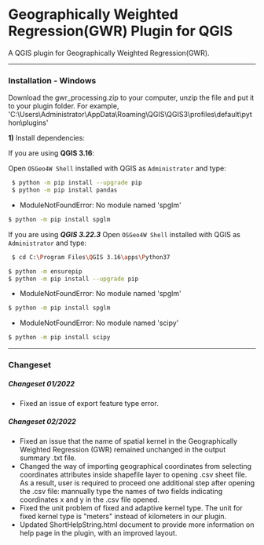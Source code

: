 # Geographically Weighted Regression(GWR) Plugin for QGIS
A QGIS plugin for Geographically Weighted Regression(GWR).

___
### Installation - Windows

Download the gwr_processing.zip to your computer, unzip the file and put it to your plugin folder. For example, 'C:\Users\Administrator\AppData\Roaming\QGIS\QGIS3\profiles\default\python\plugins'

**1)** Install dependencies:

If you are using **QGIS 3.16**:

Open `OSGeo4W Shell` installed with QGIS as `Administrator` and type:
```sh
 $ python -m pip install --upgrade pip
 $ python -m pip install pandas
```

- ModuleNotFoundError: No module named 'spglm'
```sh 
$ python -m pip install spglm
```



If you are using ***QGIS 3.22.3***
Open `OSGeo4W Shell` installed with QGIS as `Administrator` and type:
```sh 
 $ cd C:\Program Files\QGIS 3.16\apps\Python37
```
 
```sh 
$ python -m ensurepip
$ python -m pip install --upgrade pip
```
  
- ModuleNotFoundError: No module named 'spglm'
```sh 
$ python -m pip install spglm
```

 - ModuleNotFoundError: No module named 'scipy'
```sh 
$ python -m pip install scipy
```
___
### Changeset

##### Changeset 01/2022
- Fixed an issue of export feature type error. 

##### Changeset 02/2022
- Fixed an issue that the name of spatial kernel in the Geographically Weighted Regression (GWR) remained unchanged in the output summary .txt file. 
- Changed the way of importing geographical coordinates from selecting coordinates attributes inside shapefile layer to opening .csv sheet file. As a result, user is required to proceed one additional step after opening the .csv file: mannually type the names of two fields indicating coordinates x and y in the .csv file opened. 
- Fixed the unit problem of fixed and adaptive kernel type. The unit for fixed kernel type is "meters" instead of kilometers in our plugin. 
- Updated ShortHelpString.html document to provide more information on help page in the plugin, with an improved layout.
